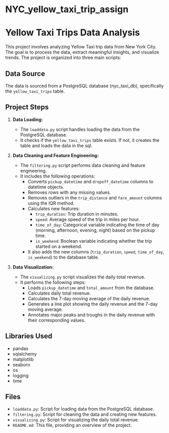 # NYC_yellow_taxi_trip_assign
# Yellow Taxi Trips Data Analysis

This project involves analyzing Yellow Taxi trip data from New York City. The goal is to process the data, extract meaningful insights, and visualize trends. The project is organized into three main scripts:

## Data Source

The data is sourced from a PostgreSQL database (nyc_taxi_db), specifically the `yellow_taxi_trips` table.

## Project Steps

1.  **Data Loading:**
    * The `loaddata.py` script handles loading the data from the PostgreSQL database.
    * It checks if the `yellow_taxi_trips` table exists. If not, it creates the table and loads the data in the sql.

2.  **Data Cleaning and Feature Engineering:**
    * The `filtering.py` script performs data cleaning and feature engineering.
    * It includes the following operations:
        * Converts `pickup_datetime` and `dropoff_datetime` columns to datetime objects.
        * Removes rows with any missing values.
        * Removes outliers in the `trip_distance` and `fare_amount` columns using the IQR method.
        * Calculates new features:
            * `trip_duration`: Trip duration in minutes.
            * `speed`: Average speed of the trip in miles per hour.
            * `time_of_day`: Categorical variable indicating the time of day (morning, afternoon, evening, night) based on the pickup time.
            * `is_weekend`: Boolean variable indicating whether the trip started on a weekend.
        * It also adds the new columns (`trip_duration`, `speed`, `time_of_day`, `is_weekend`) to the database table.

3.  **Data Visualization:**
    * The `visualizing.py` script visualizes the daily total revenue.
    * It performs the following steps:
        * Loads `pickup_datetime` and `total_amount` from the database.
        * Calculates daily total revenue.
        * Calculates the 7-day moving average of the daily revenue.
        * Generates a line plot showing the daily revenue and the 7-day moving average.
        * Annotates major peaks and troughs in the daily revenue with their corresponding values.

## Libraries Used

* pandas
* sqlalchemy
* matplotlib
* seaborn
* os
* logging
* time

## Files

* `loaddata.py`:  Script for loading data from the PostgreSQL database.
* `filtering.py`: Script for cleaning the data and creating new features.
* `visualizing.py`: Script for visualizing the daily total revenue.
* `README.md`: This file, providing an overview of the project.

